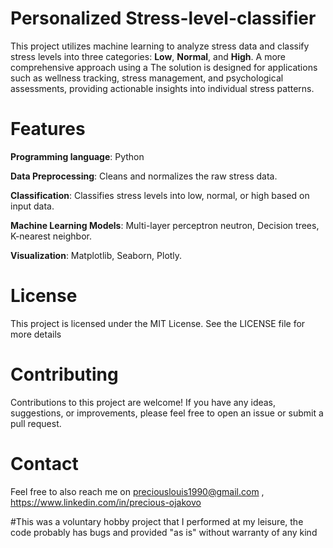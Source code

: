 # Personalized Stress-level-classifier
This project utilizes machine learning to analyze stress data and classify stress levels into three categories: **Low**, **Normal**, and **High**. 
A more comprehensive approach using a The solution is designed for applications such as wellness tracking, stress management, and psychological assessments, providing actionable insights into individual stress patterns.


# Features
**Programming language**: Python

**Data Preprocessing**: Cleans and normalizes the raw stress data.

**Classification**: Classifies stress levels into low, normal, or high based on input data.

**Machine Learning Models**: Multi-layer perceptron neutron, Decision trees, K-nearest neighbor.

**Visualization**: Matplotlib, Seaborn, Plotly.


# License
This project is licensed under the MIT License. See the LICENSE file for more details

# Contributing 
Contributions to this project are welcome! If you have any ideas, suggestions, or improvements, please feel free to open an issue or submit a pull request.

# Contact
Feel free to also reach me on preciouslouis1990@gmail.com , https://www.linkedin.com/in/precious-ojakovo

#This was a voluntary hobby project that I performed at my leisure, the code probably has bugs and provided "as is" without warranty of any kind



